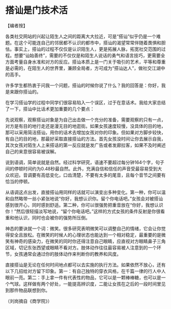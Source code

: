 # 搭讪是门技术活

【编者按】

各类社交网站的兴起让陌生人之间的距离大大拉近，可是“搭讪”似乎仍是一个难题。在这个可能连自己的邻居都不认识的都市中，搭讪的渴望常常伴随着畏惧和胆怯。事实上，搭讪的过程不仅仅是认识陌生人，更是拓展人脉，拓宽社交范围的过程。想要“讪始善终”，需要的不仅仅是和陌生人说话的勇气和语言技巧，更需要全方面考量自身水准和对方的反应。搭讪本质上是一门关于吸引的艺术，平等和尊重是必需的，在陌生人的世界里，兼顾全局者，方可成为“搭讪达人”，做社交江湖中的高手。

许多学生都热衷于问我一个问题，搭讪的时候你说了什么？我的回答是：你好，我是来跟你搭讪的。

在学习搭讪学的过程中同学们很容易陷入一个误区，过于在意话术。我给大家总结了一下，搭讪中比话术更加重要的几个要点：

先说观察，观察搭讪对象是为自己出击做一个充分的准备，需要观察的只有一点，对方是有目的地行走还是漫无目的地逛街。如果女孩速度较慢，没具体的目的地，那可以采用简洁搭讪，用你的话术去增加女孩对你的印象。但如果对方脚步较快，有自己的目的地，那最好采取直接搭讪的方法。首先女孩没时间让你去展示自我，其次女孩对陌生人上来搭话的第一反应就是发广告或者发廊拉客，如果不及时阐述自己的来意很容易被误解。

说到语调，简单说就是自然。经过科学研究，语速不要超过每分钟164个字，句子间的停顿时间约为0.48秒最自然。此外，充满自信和信任的声音受最容易受到大众欢迎。音调要有高低变化，口齿清楚，不要有太多的尾音，且每个音节之间要有恰当的停顿。

从语调这点出发，直接搭讪用同样的话就可以演变出多种变化。第一种，你可以温和自然略带一丝小紧张地说“你好，我想认识你。留个你电话吧。”女孩会对被搭讪感到很开心，同时感到舒适。第二种，你可以很强势把重音放在“你好，我想认识你！”然后很轻描淡写地说，“留个你电话吧。”这样的方式女孩的条件反射是你很看重和他认识，同时也会被你的强势所压倒。

神态的要诀就一个词：微笑。很多研究表明微笑可以调整自己的情绪，它会让你觉得安全且放松。在微笑的时候人的心理状态也能达到一个相对稳定，最重要的是微笑有神奇的感染力，在微笑的同时你还得注意自己眼睛，应直视对方眼睛鼻子三角区域，切记东张西望或眼睛不看对方。肢体动作往往最容易被人注意到的一个环节，女孩通常会通过你的肢体动作来判断你的教养和风度。

直接搭讪是无论在任何时间地点都可以去实施的执行方法。如果依然不放心，还有以下几招给对方留下印象。第一：有自己独特的穿衣风格，在千篇一律的行人中人眼前一亮。第二：手上拿一件有代表性的物品，它可以是一颗棒棒糖，也可以是一个气球。这样做有两个好处，一能提高辨识度，二能让女孩在之后的一段时间里见到那件物品联想到你。

（刘岗摘自《商学院》）